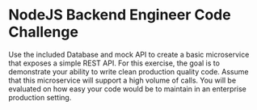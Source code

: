 # NodeJS Backend Engineer Code Challenge

Use the included Database and mock API to create a basic microservice that exposes a simple REST API. For this exercise, the goal is to demonstrate your ability to write clean production quality code. Assume that this microservice will support a high volume of calls. You will be evaluated on how easy your code would be to maintain in an enterprise production setting.